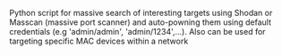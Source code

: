 Python script for massive search of interesting targets using Shodan or Masscan (massive port scanner) and auto-powning them using default credentials (e.g 'admin/admin', 'admin/1234',...). Also can be used for targeting specific MAC devices within a network
